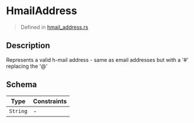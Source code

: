 # HmailAddress
> Defined in [hmail_address.rs](../../../../interface/src/interface/fields/hmail_address.rs)

## Description
Represents a valid h-mail address - same as email addresses but with a '#' replacing the '@'

## Schema

| Type | Constraints |
| --- | --- |
| `String` | - |

